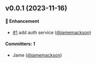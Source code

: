 
## v0.0.1 (2023-11-16)

#### :rocket: Enhancement
* [#1](https://github.com/spacethree/ember-auth0/pull/1) add auth service ([@jamemackson](https://github.com/jamemackson))

#### Committers: 1
- Jame ([@jamemackson](https://github.com/jamemackson))
